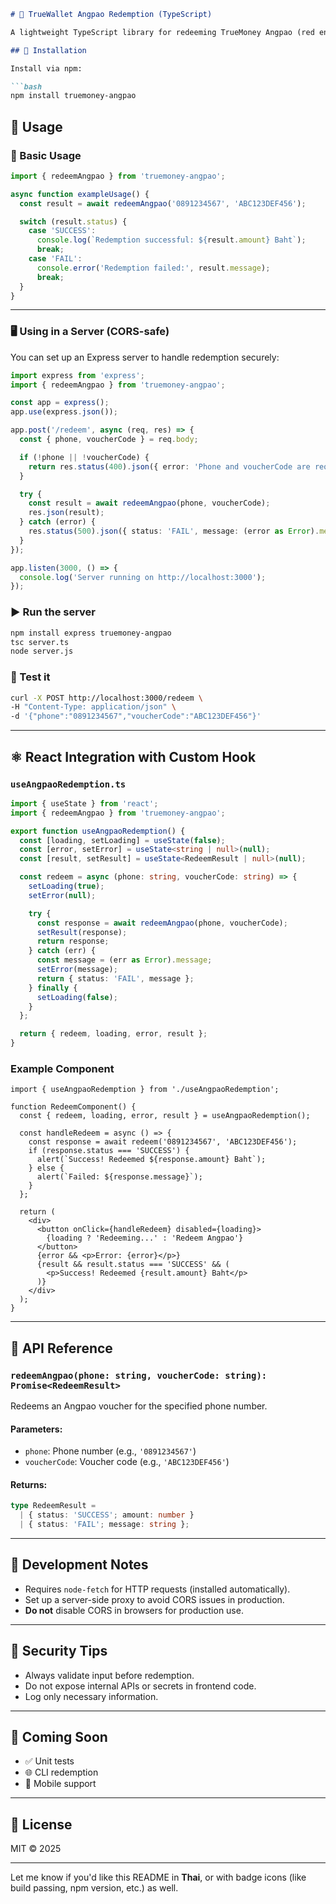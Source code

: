
````markdown
# 🧧 TrueWallet Angpao Redemption (TypeScript)

A lightweight TypeScript library for redeeming TrueMoney Angpao (red envelope) voucher codes.

## 🔧 Installation

Install via npm:

```bash
npm install truemoney-angpao
````

## 📖 Usage

### 🔹 Basic Usage

```ts
import { redeemAngpao } from 'truemoney-angpao';

async function exampleUsage() {
  const result = await redeemAngpao('0891234567', 'ABC123DEF456');

  switch (result.status) {
    case 'SUCCESS':
      console.log(`Redemption successful: ${result.amount} Baht`);
      break;
    case 'FAIL':
      console.error('Redemption failed:', result.message);
      break;
  }
}
```

---

### 🖥️ Using in a Server (CORS-safe)

You can set up an Express server to handle redemption securely:

```ts
import express from 'express';
import { redeemAngpao } from 'truemoney-angpao';

const app = express();
app.use(express.json());

app.post('/redeem', async (req, res) => {
  const { phone, voucherCode } = req.body;

  if (!phone || !voucherCode) {
    return res.status(400).json({ error: 'Phone and voucherCode are required' });
  }

  try {
    const result = await redeemAngpao(phone, voucherCode);
    res.json(result);
  } catch (error) {
    res.status(500).json({ status: 'FAIL', message: (error as Error).message });
  }
});

app.listen(3000, () => {
  console.log('Server running on http://localhost:3000');
});
```

### ▶️ Run the server

```bash
npm install express truemoney-angpao
tsc server.ts
node server.js
```

### 🔁 Test it

```bash
curl -X POST http://localhost:3000/redeem \
-H "Content-Type: application/json" \
-d '{"phone":"0891234567","voucherCode":"ABC123DEF456"}'
```

---

## ⚛️ React Integration with Custom Hook

### `useAngpaoRedemption.ts`

```ts
import { useState } from 'react';
import { redeemAngpao } from 'truemoney-angpao';

export function useAngpaoRedemption() {
  const [loading, setLoading] = useState(false);
  const [error, setError] = useState<string | null>(null);
  const [result, setResult] = useState<RedeemResult | null>(null);

  const redeem = async (phone: string, voucherCode: string) => {
    setLoading(true);
    setError(null);

    try {
      const response = await redeemAngpao(phone, voucherCode);
      setResult(response);
      return response;
    } catch (err) {
      const message = (err as Error).message;
      setError(message);
      return { status: 'FAIL', message };
    } finally {
      setLoading(false);
    }
  };

  return { redeem, loading, error, result };
}
```

### Example Component

```tsx
import { useAngpaoRedemption } from './useAngpaoRedemption';

function RedeemComponent() {
  const { redeem, loading, error, result } = useAngpaoRedemption();

  const handleRedeem = async () => {
    const response = await redeem('0891234567', 'ABC123DEF456');
    if (response.status === 'SUCCESS') {
      alert(`Success! Redeemed ${response.amount} Baht`);
    } else {
      alert(`Failed: ${response.message}`);
    }
  };

  return (
    <div>
      <button onClick={handleRedeem} disabled={loading}>
        {loading ? 'Redeeming...' : 'Redeem Angpao'}
      </button>
      {error && <p>Error: {error}</p>}
      {result && result.status === 'SUCCESS' && (
        <p>Success! Redeemed {result.amount} Baht</p>
      )}
    </div>
  );
}
```

---

## 📘 API Reference

### `redeemAngpao(phone: string, voucherCode: string): Promise<RedeemResult>`

Redeems an Angpao voucher for the specified phone number.

#### Parameters:

* `phone`: Phone number (e.g., `'0891234567'`)
* `voucherCode`: Voucher code (e.g., `'ABC123DEF456'`)

#### Returns:

```ts
type RedeemResult =
  | { status: 'SUCCESS'; amount: number }
  | { status: 'FAIL'; message: string };
```

---

## 🚧 Development Notes

* Requires `node-fetch` for HTTP requests (installed automatically).
* Set up a server-side proxy to avoid CORS issues in production.
* **Do not** disable CORS in browsers for production use.

---

## 🔐 Security Tips

* Always validate input before redemption.
* Do not expose internal APIs or secrets in frontend code.
* Log only necessary information.

---

## 🧪 Coming Soon

* ✅ Unit tests
* 🌐 CLI redemption
* 📱 Mobile support

---

## 📜 License

MIT © 2025

---

Let me know if you'd like this README in **Thai**, or with badge icons (like build passing, npm version, etc.) as well.


````